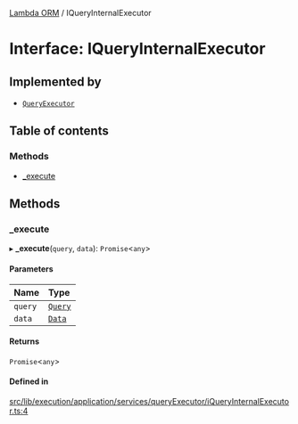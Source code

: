 [Lambda ORM](../README.md) / IQueryInternalExecutor

# Interface: IQueryInternalExecutor

## Implemented by

- [`QueryExecutor`](../classes/QueryExecutor.md)

## Table of contents

### Methods

- [\_execute](IQueryInternalExecutor.md#_execute)

## Methods

### \_execute

▸ **_execute**(`query`, `data`): `Promise`<`any`\>

#### Parameters

| Name | Type |
| :------ | :------ |
| `query` | [`Query`](../classes/Query.md) |
| `data` | [`Data`](../classes/Data.md) |

#### Returns

`Promise`<`any`\>

#### Defined in

[src/lib/execution/application/services/queryExecutor/iQueryInternalExecutor.ts:4](https://github.com/FlavioLionelRita/lambdaorm/blob/df242d69/src/lib/execution/application/services/queryExecutor/iQueryInternalExecutor.ts#L4)
